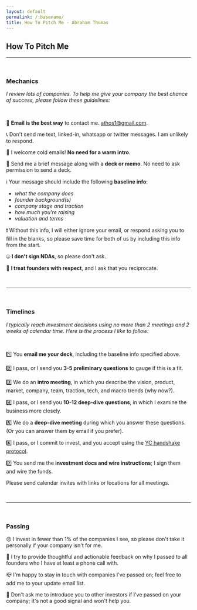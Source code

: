 ```yaml
---
layout: default
permalink: /:basename/
title: How To Pitch Me · Abraham Thomas
---
```


## How To Pitch Me

----

<br/> 

### Mechanics

*I review lots of companies.  To help me give your company the best chance of success, please follow these guidelines:*

<br/>

📧 **Email is the best way** to contact me.  athos1@gmail.com. 

📞 Don't send me text, linked-in, whatsapp or twitter messages. I am unlikely to respond. 

🧊 I welcome cold emails!  **No need for a warm intro**.

📝 Send me a brief message along with a **deck or memo**.  No need to ask permission to send a deck.  

ℹ️ Your message should include the following **baseline info**: 
- *what the company does*
- *founder background(s)*
- *company stage and traction*
- *how much you're raising*
- *valuation and terms*

❗️ Without this info, I will either ignore your email, or respond asking you to fill in the blanks, so please save time for both of us by including this info from the start.

🤐 **I don't sign NDAs**, so please don't ask.

🎲 **I treat founders with respect**, and I ask that you reciprocate.


<br/>

----

<br/>


### Timelines

*I typically reach investment decisions using no more than 2 meetings and 2 weeks of calendar time.  Here is the process I like to follow:*

<br/>

1️⃣ You **email me your deck**, including the baseline info specified above.

2️⃣ I pass, or I send you **3-5 preliminary questions** to gauge if this is a fit.

3️⃣ We do an **intro meeting**, in which you describe the vision, product, market, company, team, traction, tech, and macro trends (why now?).  

4️⃣ I pass, or I send you **10-12 deep-dive questions**, in which I examine the business more closely.

5️⃣ We do a **deep-dive meeting** during which you answer these questions.  (Or you can answer them by email if you prefer).

6️⃣ I pass, or I commit to invest, and you accept using the [YC handshake protocol](https://www.ycombinator.com/handshake/).

7️⃣ You send me the **investment docs and wire instructions**; I sign them and wire the funds.

Please send calendar invites with links or locations for all meetings. 

<br/>

----

<br/>


### Passing

☹️ I invest in fewer than 1% of the companies I see, so please don't take it personally if your company isn't for me.

📝 I try to provide thoughtful and actionable feedback on why I passed to all founders who I have at least a phone call with.

📪 I'm happy to stay in touch with companies I've passed on; feel free to add me to your update email list.

🤝 Don't ask me to introduce you to other investors if I've passed on your company; it's not a good signal and won't help you.

<br/>
<br/>